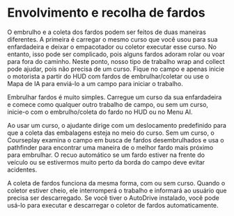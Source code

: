# Envolvimento e recolha de fardos


O embrulho e a coleta dos fardos podem ser feitos de duas maneiras diferentes.
A primeira é carregar o mesmo curso que você usou para sua enfardadeira e deixar o empacotador ou coletor executar esse curso.
No entanto, isso pode ser complicado, pois alguns fardos adoram rolar ou voar para fora do caminho.
Neste ponto, nosso tipo de trabalho wrap and collect pode ajudar, pois não precisa de um curso.
Fique no campo e apenas inicie o motorista a partir do HUD com fardos de embrulhar/coletar ou use o Mapa de IA para enviá-lo a um campo para iniciar o trabalho.



Embrulhar fardos é muito simples. Carregue um curso da sua enfardadeira e comece como qualquer outro trabalho de campo, ou sem um curso,
inicie-o com o embrulho/coleta do fardo no HUD ou no Menu AI.



Ao usar um curso, o ajudante dirige com um deslocamento predefinido para que a coleta das embalagens esteja no meio do curso.
Sem um curso, o Courseplay examina o campo em busca de fardos desembrulhados e usa o pathfinder para encontrar uma maneira de
o melhor fardo mais próximo para embrulhar.
O recuo automático se um fardo estiver na frente do veículo ou se estivermos muito perto da borda do campo deve evitar acidentes.



A coleta de fardos funciona da mesma forma, com ou sem curso.
Quando o coletor estiver cheio, ele interromperá o trabalho e informará ao usuário que precisa ser descarregado. Se você tiver o AutoDrive
instalado, você pode usá-lo para executar e descarregar o coletor de fardos automaticamente.


